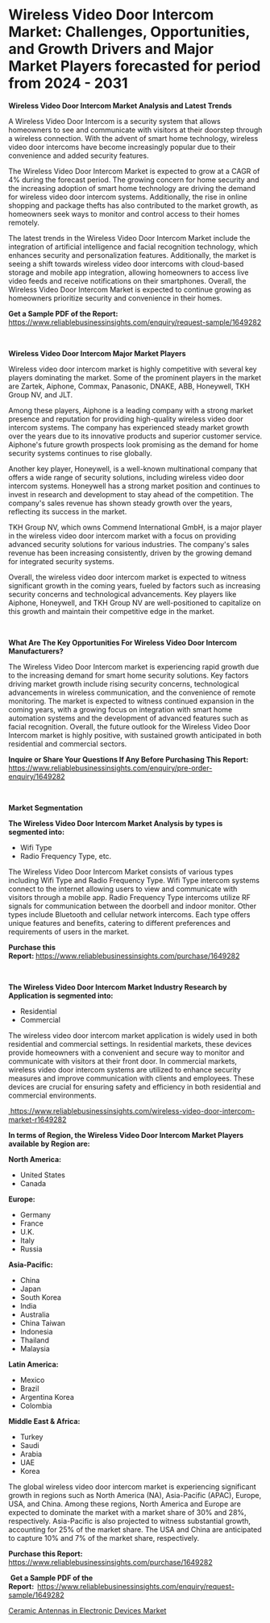 <p><h1>Wireless Video Door Intercom Market: Challenges, Opportunities, and Growth Drivers and Major Market Players forecasted for period from 2024 - 2031</h1></p><p><strong>Wireless Video Door Intercom Market Analysis and Latest Trends</strong></p>
<p><p>A Wireless Video Door Intercom is a security system that allows homeowners to see and communicate with visitors at their doorstep through a wireless connection. With the advent of smart home technology, wireless video door intercoms have become increasingly popular due to their convenience and added security features.</p><p>The Wireless Video Door Intercom Market is expected to grow at a CAGR of 4% during the forecast period. The growing concern for home security and the increasing adoption of smart home technology are driving the demand for wireless video door intercom systems. Additionally, the rise in online shopping and package thefts has also contributed to the market growth, as homeowners seek ways to monitor and control access to their homes remotely.</p><p>The latest trends in the Wireless Video Door Intercom Market include the integration of artificial intelligence and facial recognition technology, which enhances security and personalization features. Additionally, the market is seeing a shift towards wireless video door intercoms with cloud-based storage and mobile app integration, allowing homeowners to access live video feeds and receive notifications on their smartphones. Overall, the Wireless Video Door Intercom Market is expected to continue growing as homeowners prioritize security and convenience in their homes.</p></p>
<p><strong>Get a Sample PDF of the Report:&nbsp;</strong> <a href="https://www.reliablebusinessinsights.com/enquiry/request-sample/1649282">https://www.reliablebusinessinsights.com/enquiry/request-sample/1649282</a></p>
<p>&nbsp;</p>
<p><strong>Wireless Video Door Intercom Major Market Players</strong></p>
<p><p>Wireless video door intercom market is highly competitive with several key players dominating the market. Some of the prominent players in the market are Zartek, Aiphone, Commax, Panasonic, DNAKE, ABB, Honeywell, TKH Group NV, and JLT.</p><p>Among these players, Aiphone is a leading company with a strong market presence and reputation for providing high-quality wireless video door intercom systems. The company has experienced steady market growth over the years due to its innovative products and superior customer service. Aiphone's future growth prospects look promising as the demand for home security systems continues to rise globally.</p><p>Another key player, Honeywell, is a well-known multinational company that offers a wide range of security solutions, including wireless video door intercom systems. Honeywell has a strong market position and continues to invest in research and development to stay ahead of the competition. The company's sales revenue has shown steady growth over the years, reflecting its success in the market.</p><p>TKH Group NV, which owns Commend International GmbH, is a major player in the wireless video door intercom market with a focus on providing advanced security solutions for various industries. The company's sales revenue has been increasing consistently, driven by the growing demand for integrated security systems.</p><p>Overall, the wireless video door intercom market is expected to witness significant growth in the coming years, fueled by factors such as increasing security concerns and technological advancements. Key players like Aiphone, Honeywell, and TKH Group NV are well-positioned to capitalize on this growth and maintain their competitive edge in the market.</p></p>
<p>&nbsp;</p>
<p><strong>What Are The Key Opportunities For Wireless Video Door Intercom Manufacturers?</strong></p>
<p><p>The Wireless Video Door Intercom market is experiencing rapid growth due to the increasing demand for smart home security solutions. Key factors driving market growth include rising security concerns, technological advancements in wireless communication, and the convenience of remote monitoring. The market is expected to witness continued expansion in the coming years, with a growing focus on integration with smart home automation systems and the development of advanced features such as facial recognition. Overall, the future outlook for the Wireless Video Door Intercom market is highly positive, with sustained growth anticipated in both residential and commercial sectors.</p></p>
<p><strong>Inquire or Share Your Questions If Any Before Purchasing This Report:</strong> <a href="https://www.reliablebusinessinsights.com/enquiry/pre-order-enquiry/1649282">https://www.reliablebusinessinsights.com/enquiry/pre-order-enquiry/1649282</a></p>
<p>&nbsp;</p>
<p><strong>Market Segmentation</strong></p>
<p><strong>The Wireless Video Door Intercom Market Analysis by types is segmented into:</strong></p>
<p><ul><li>Wifi Type</li><li>Radio Frequency Type, etc.</li></ul></p>
<p><p>The Wireless Video Door Intercom Market consists of various types including Wifi Type and Radio Frequency Type. Wifi Type intercom systems connect to the internet allowing users to view and communicate with visitors through a mobile app. Radio Frequency Type intercoms utilize RF signals for communication between the doorbell and indoor monitor. Other types include Bluetooth and cellular network intercoms. Each type offers unique features and benefits, catering to different preferences and requirements of users in the market.</p></p>
<p><strong>Purchase this Report:&nbsp;</strong><a href="https://www.reliablebusinessinsights.com/purchase/1649282">https://www.reliablebusinessinsights.com/purchase/1649282</a></p>
<p>&nbsp;</p>
<p><strong>The Wireless Video Door Intercom Market Industry Research by Application is segmented into:</strong></p>
<p><ul><li>Residential</li><li>Commercial</li></ul></p>
<p><p>The wireless video door intercom market application is widely used in both residential and commercial settings. In residential markets, these devices provide homeowners with a convenient and secure way to monitor and communicate with visitors at their front door. In commercial markets, wireless video door intercom systems are utilized to enhance security measures and improve communication with clients and employees. These devices are crucial for ensuring safety and efficiency in both residential and commercial environments.</p></p>
<p><a href="https://www.reliablebusinessinsights.com/wireless-video-door-intercom-market-r1649282">&nbsp;https://www.reliablebusinessinsights.com/wireless-video-door-intercom-market-r1649282</a></p>
<p><strong>In terms of Region, the Wireless Video Door Intercom Market Players available by Region are:</strong></p>
<p>
    <p> <strong> North America: </strong>
        <ul>
            <li>United States</li>
            <li>Canada</li>
        </ul>
        </p> 
    <p> <strong> Europe: </strong>
        <ul>
            <li>Germany</li>
            <li>France</li>
            <li>U.K.</li>
            <li>Italy</li>
            <li>Russia</li>
        </ul>
        </p> 
    <p> <strong> Asia-Pacific: </strong>
        <ul>
            <li>China</li>
            <li>Japan</li>
            <li>South Korea</li>
            <li>India</li>
            <li>Australia</li>
            <li>China Taiwan</li>
            <li>Indonesia</li>
            <li>Thailand</li>
            <li>Malaysia</li>
        </ul>
        </p> 
    <p> <strong> Latin America: </strong>
        <ul>
            <li>Mexico</li>
            <li>Brazil</li>
            <li>Argentina Korea</li>
            <li>Colombia</li>
        </ul>
        </p> 
    <p> <strong> Middle East & Africa: </strong>
        <ul>
            <li>Turkey</li>
            <li>Saudi</li>
            <li>Arabia</li>
            <li>UAE</li>
            <li>Korea</li>
        </ul>
    </p>
    </p>
<p><p>The global wireless video door intercom market is experiencing significant growth in regions such as North America (NA), Asia-Pacific (APAC), Europe, USA, and China. Among these regions, North America and Europe are expected to dominate the market with a market share of 30% and 28%, respectively. Asia-Pacific is also projected to witness substantial growth, accounting for 25% of the market share. The USA and China are anticipated to capture 10% and 7% of the market share, respectively.</p></p>
<p><strong>Purchase this Report: </strong><a href="https://www.reliablebusinessinsights.com/purchase/1649282">https://www.reliablebusinessinsights.com/purchase/1649282</a></p>
<p>&nbsp;<strong>Get a Sample PDF of the Report:&nbsp;&nbsp;</strong><a href="https://www.reliablebusinessinsights.com/enquiry/request-sample/1649282">https://www.reliablebusinessinsights.com/enquiry/request-sample/1649282</a></p>
<p><strong></strong></p>
<p><p><a href="https://github.com/HowardRosedgXXfd/Market-Research-Report-List-1/blob/main/ceramic-antennas-in-electronic-devices-market.md">Ceramic Antennas in Electronic Devices Market</a></p></p>